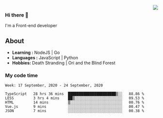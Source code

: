<img align='right' src="https://github-readme-stats.vercel.app/api?username=strugglebak&show_icons=true">

### Hi there 👋

I'm a Front-end developer

## About

-  **Learning :** NodeJS | Go
-  **Languages :** JavaScript | Python
-  **Hobbies:** Death Stranding | Ori and the Blind Forest

### My code time

<!--START_SECTION:waka-->
```text
Week: 17 September, 2020 - 24 September, 2020

TypeScript   28 hrs 36 mins  ██████████████████████▒░░   88.86 % 
LESS         3 hrs 4 mins    ██▒░░░░░░░░░░░░░░░░░░░░░░   09.53 % 
HTML         14 mins         ▒░░░░░░░░░░░░░░░░░░░░░░░░   00.76 % 
Vue.js       9 mins          ░░░░░░░░░░░░░░░░░░░░░░░░░   00.47 % 
JSON         7 mins          ░░░░░░░░░░░░░░░░░░░░░░░░░   00.38 % 
```
<!--END_SECTION:waka-->
